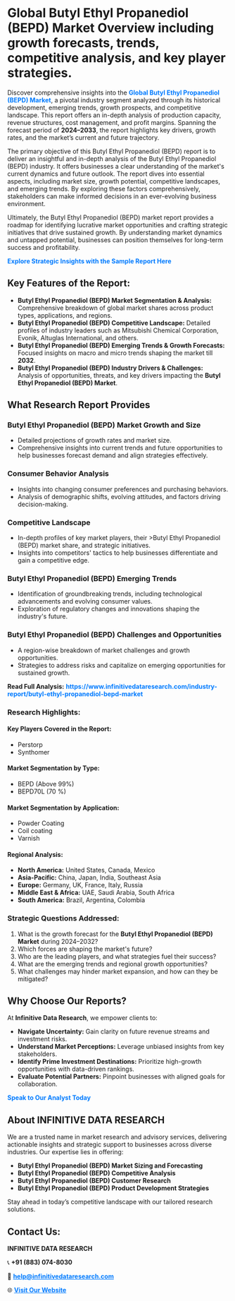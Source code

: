 <h1>Global Butyl Ethyl Propanediol (BEPD) Market Overview including growth forecasts, trends, competitive analysis, and key player strategies.</h1>
<p>
Discover comprehensive insights into the 
<a href="https://www.infinitivedataresearch.com/industry-report/butyl-ethyl-propanediol-bepd-market" rel="dofollow" style="color: #007BFF; text-decoration: none;"><strong>Global Butyl Ethyl Propanediol (BEPD) Market</strong></a>, a pivotal industry segment analyzed through its historical development, emerging trends, growth prospects, and competitive landscape. This report offers an in-depth analysis of production capacity, revenue structures, cost management, and profit margins. Spanning the forecast period of <strong>2024–2033</strong>, the report highlights key drivers, growth rates, and the market’s current and future trajectory.
</p>
<p>
The primary objective of this Butyl Ethyl Propanediol (BEPD) report is to deliver an insightful and in-depth analysis of the Butyl Ethyl Propanediol (BEPD) industry. It offers businesses a clear understanding of the market's current dynamics and future outlook. The report dives into essential aspects, including market size, growth potential, competitive landscapes, and emerging trends. By exploring these factors comprehensively, stakeholders can make informed decisions in an ever-evolving business environment.
</p>
<p>
Ultimately, the Butyl Ethyl Propanediol (BEPD) market report provides a roadmap for identifying lucrative market opportunities and crafting strategic initiatives that drive sustained growth. By understanding market dynamics and untapped potential, businesses can position themselves for long-term success and profitability.
</p>
<p>
<a href="https://www.infinitivedataresearch.com/request-sample/reportId=105691" style="color: #007BFF; text-decoration: none;"><strong>Explore Strategic Insights with the Sample Report Here</strong></a>
</p>

<h2>Key Features of the Report:</h2>
<ul>
<li><strong>Butyl Ethyl Propanediol (BEPD) Market Segmentation & Analysis:</strong> Comprehensive breakdown of global market shares across product types, applications, and regions.</li>
<li><strong>Butyl Ethyl Propanediol (BEPD) Competitive Landscape:</strong> Detailed profiles of industry leaders such as Mitsubishi Chemical Corporation, Evonik, Altuglas International, and others.</li>
<li><strong>Butyl Ethyl Propanediol (BEPD) Emerging Trends & Growth Forecasts:</strong> Focused insights on macro and micro trends shaping the market till <strong>2032</strong>.</li>
<li><strong>Butyl Ethyl Propanediol (BEPD) Industry Drivers & Challenges:</strong> Analysis of opportunities, threats, and key drivers impacting the <strong>Butyl Ethyl Propanediol (BEPD) Market</strong>.</li>
</ul>

<h2>What Research Report Provides</h2>
<h3>Butyl Ethyl Propanediol (BEPD) Market Growth and Size</h3>
<ul>
<li>Detailed projections of growth rates and market size.</li>
<li>Comprehensive insights into current trends and future opportunities to help businesses forecast demand and align strategies effectively.</li>
</ul>

<h3>Consumer Behavior Analysis</h3>
<ul>
<li>Insights into changing consumer preferences and purchasing behaviors.</li>
<li>Analysis of demographic shifts, evolving attitudes, and factors driving decision-making.</li>
</ul>

<h3>Competitive Landscape</h3>
<ul>
<li>In-depth profiles of key market players, their >Butyl Ethyl Propanediol (BEPD) market share, and strategic initiatives.</li>
<li>Insights into competitors' tactics to help businesses differentiate and gain a competitive edge.</li>
</ul>

<h3>Butyl Ethyl Propanediol (BEPD) Emerging Trends</h3>
<ul>
<li>Identification of groundbreaking trends, including technological advancements and evolving consumer values.</li>
<li>Exploration of regulatory changes and innovations shaping the industry's future.</li>
</ul>

<h3>Butyl Ethyl Propanediol (BEPD) Challenges and Opportunities</h3>
<ul>
<li>A region-wise breakdown of market challenges and growth opportunities.</li>
<li>Strategies to address risks and capitalize on emerging opportunities for sustained growth.</li>
</ul>
<p><strong>Read Full Analysis:</strong> <a href="https://www.infinitivedataresearch.com/industry-report/butyl-ethyl-propanediol-bepd-market" rel="dofollow" style="color: #007BFF; text-decoration: none;"><strong>https://www.infinitivedataresearch.com/industry-report/butyl-ethyl-propanediol-bepd-market</strong></a></p>
<h3>Research Highlights:</h3>
<h4>Key Players Covered in the Report:</h4>
<ul><li>Perstorp</li><li>Synthomer</li></ul>
<h4>Market Segmentation by Type:</h4>
<ul><li>BEPD (Above 99%)</li><li>BEPD70L (70 %)</li></ul>
<h4>Market Segmentation by Application:</h4>
<ul><li>Powder Coating</li><li>Coil coating</li><li>Varnish</li></ul>

<h4>Regional Analysis:</h4>
<ul>
<li><strong>North America:</strong> United States, Canada, Mexico</li>
<li><strong>Asia-Pacific:</strong> China, Japan, India, Southeast Asia</li>
<li><strong>Europe:</strong> Germany, UK, France, Italy, Russia</li>
<li><strong>Middle East & Africa:</strong> UAE, Saudi Arabia, South Africa</li>
<li><strong>South America:</strong> Brazil, Argentina, Colombia</li>
</ul>

<h3>Strategic Questions Addressed:</h3>
<ol>
<li>What is the growth forecast for the <strong>Butyl Ethyl Propanediol (BEPD) Market</strong> during 2024–2032?</li>
<li>Which forces are shaping the market's future?</li>
<li>Who are the leading players, and what strategies fuel their success?</li>
<li>What are the emerging trends and regional growth opportunities?</li>
<li>What challenges may hinder market expansion, and how can they be mitigated?</li>
</ol>

<h2>Why Choose Our Reports?</h2>
<p>At <strong>Infinitive Data Research</strong>, we empower clients to:</p>
<ul>
<li><strong>Navigate Uncertainty:</strong> Gain clarity on future revenue streams and investment risks.</li>
<li><strong>Understand Market Perceptions:</strong> Leverage unbiased insights from key stakeholders.</li>
<li><strong>Identify Prime Investment Destinations:</strong> Prioritize high-growth opportunities with data-driven rankings.</li>
<li><strong>Evaluate Potential Partners:</strong> Pinpoint businesses with aligned goals for collaboration.</li>
</ul>
<p><a href="https://www.infinitivedataresearch.com/industry-report/butyl-ethyl-propanediol-bepd-market" rel="dofollow" style="color: #007BFF; text-decoration: none;"><strong>Speak to Our Analyst Today</strong></a></p>

<h2>About INFINITIVE DATA RESEARCH</h2>
<p>We are a trusted name in market research and advisory services, delivering actionable insights and strategic support to businesses across diverse industries. Our expertise lies in offering:</p>
<ul>
<li><strong>Butyl Ethyl Propanediol (BEPD) Market Sizing and Forecasting</strong></li>
<li><strong>Butyl Ethyl Propanediol (BEPD) Competitive Analysis</strong></li>
<li><strong>Butyl Ethyl Propanediol (BEPD) Customer Research</strong></li>
<li><strong>Butyl Ethyl Propanediol (BEPD) Product Development Strategies</strong></li>
</ul>
<p>Stay ahead in today’s competitive landscape with our tailored research solutions.</p>

<h2>Contact Us:</h2>
<p><strong>INFINITIVE DATA RESEARCH</strong></p>
<p>📞 <strong>+91 (883) 074-8030</strong></p>
<p>📧 <strong><a href="mailto:help@infinitivedataresearch.com" style="color: #007BFF;">help@infinitivedataresearch.com</a></strong></p>
<p>🌐 <strong><a href="https://www.infinitivedataresearch.com" rel="dofollow" style="color: #007BFF;">Visit Our Website</a></strong></p>